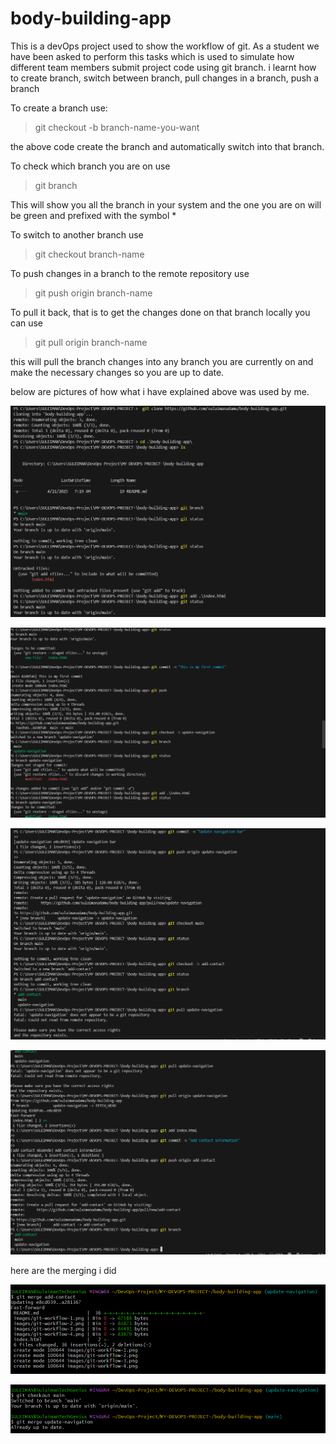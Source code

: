 # body-building-app

This is a devOps project used to show the workflow of git.
As a student we have been asked to perform this tasks which is used to simulate how different team members 
submit project code using git branch. i learnt how to create branch, switch between branch, pull changes in a branch,
push a branch

To create a branch use: 
> git checkout -b branch-name-you-want

the above code create the branch and automatically switch into that branch.

To check which branch you are on use 
> git branch 

This will show you all the branch in your system and the one you are on will be green and prefixed with the symbol *

To switch to another branch use 
> git checkout branch-name

To push changes in a branch to the remote repository use 
> git push origin branch-name

To pull it back, that is to get the changes done on that branch locally you can use 

> git pull origin branch-name

this will pull the branch changes into any branch you are currently on and make the necessary changes so you are up to date.

below are pictures of how what i have explained above was used by me.

![workflow1](./images/git-workflow-1.png)

![workflow2](./images/git-workflow-2.png)

![workflow3](./images/git-workflow-3.png)

![workflow4](./images/git-workflow-4.png)

here are the merging i did

![merge update-navigation to add contact](./images/update-navigation-merge.png)

![merge update-navigation to main](./images/merge-nav-to-main.png)
